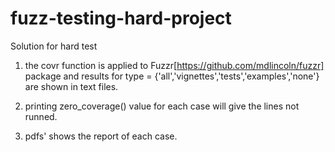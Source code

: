 # fuzz-testing-hard-project
Solution for hard test 


1. the covr function is applied to Fuzzr[https://github.com/mdlincoln/fuzzr] package and results for type = {'all','vignettes','tests','examples','none'} are shown in text files. 


2. printing zero_coverage() value for each case will give the lines not runned.


3. pdfs' shows the report of each case.
